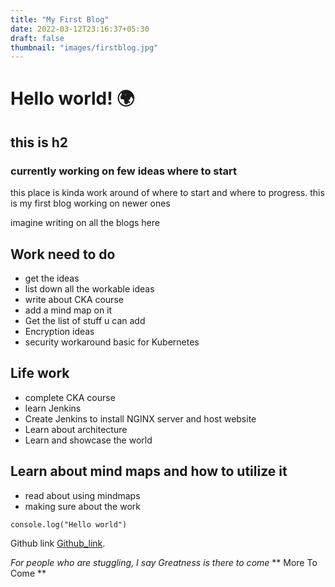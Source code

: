 ```yaml
---
title: "My First Blog"
date: 2022-03-12T23:16:37+05:30
draft: false
thumbnail: "images/firstblog.jpg"
---
```



# Hello world! :earth_africa:

## this is h2 

### currently working on few ideas where to start
this place is kinda work around of where to start and where to progress. 
this is my first blog working on newer ones


imagine writing on all the blogs here

## Work need to do

* get the ideas 
* list down all the workable ideas
* write about CKA course 
* add a mind map on it 
* Get the list of stuff u can add
* Encryption ideas 
* security workaround basic for Kubernetes


## Life work
* complete CKA course 
* learn Jenkins 
* Create Jenkins to install NGINX server and host website
* Learn about architecture
* Learn and showcase the world

## Learn about mind maps and how to utilize it 

* read about using mindmaps
* making sure about the work


```
console.log("Hello world")
```




Github link [Github_link](https://github.com/beellz "Github Beellz").

*For people who are stuggling, I say Greatness is there to come*
** More To Come **
